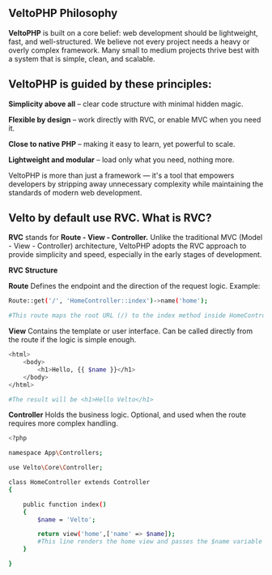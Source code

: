 VeltoPHP Philosophy
-------------------

**VeltoPHP** is built on a core belief: web development should be lightweight, fast, and well-structured. We believe not every project needs a heavy or overly complex framework. Many small to medium projects thrive best with a system that is simple, clean, and scalable.

VeltoPHP is guided by these principles:
---------------------------------------

**Simplicity above all** – clear code structure with minimal hidden magic.

**Flexible by design** – work directly with RVC, or enable MVC when you need it.

**Close to native PHP** – making it easy to learn, yet powerful to scale.

**Lightweight and modular** – load only what you need, nothing more.

VeltoPHP is more than just a framework — it's a tool that empowers developers by stripping away unnecessary complexity while maintaining the standards of modern web development.


Velto by default use RVC. What is RVC?
--------------------------------------


**RVC** stands for **Route - View - Controller.**
Unlike the traditional MVC (Model - View - Controller) architecture, VeltoPHP adopts the RVC approach to provide simplicity and speed, especially in the early stages of development.

**RVC Structure**

**Route**
Defines the endpoint and the direction of the request logic.
Example:

```bash
Route::get('/', 'HomeController::index')->name('home');

#This route maps the root URL (/) to the index method inside HomeController, and names the route as home.
```

**View**
Contains the template or user interface.
Can be called directly from the route if the logic is simple enough.

```bash
<html>
    <body>
        <h1>Hello, {{ $name }}</h1>
    </body>
</html>

#The result will be <h1>Hello Velto</h1>
```

**Controller**
Holds the business logic.
Optional, and used when the route requires more complex handling.

```bash
<?php

namespace App\Controllers;

use Velto\Core\Controller;

class HomeController extends Controller
{ 

    public function index() 
    {
        $name = 'Velto';

        return view('home',['name' => $name]);
        #This line renders the home view and passes the $name variable to be used inside the template.
    }

}

```

